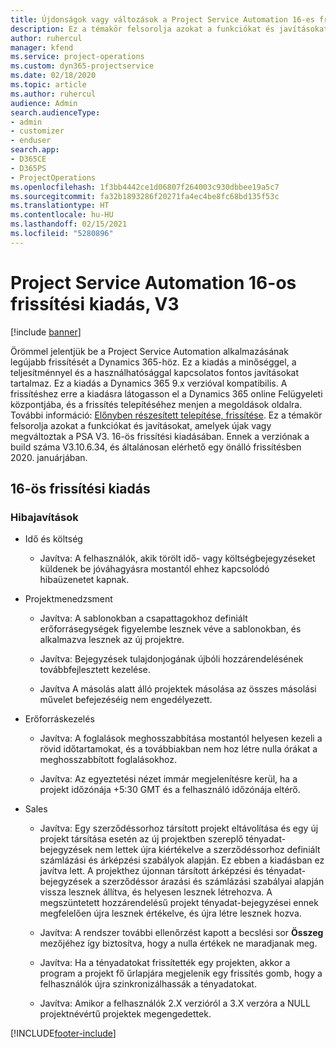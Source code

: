 ```yaml
---
title: Újdonságok vagy változások a Project Service Automation 16-es frissítési kiadásának V3 változatában
description: Ez a témakör felsorolja azokat a funkciókat és javításokat, amelyek elérhetők a Project Service Automation V3. 16-os frissítési kiadásában.
author: ruhercul
manager: kfend
ms.service: project-operations
ms.custom: dyn365-projectservice
ms.date: 02/18/2020
ms.topic: article
ms.author: ruhercul
audience: Admin
search.audienceType:
- admin
- customizer
- enduser
search.app:
- D365CE
- D365PS
- ProjectOperations
ms.openlocfilehash: 1f3bb4442ce1d06807f264003c930dbbee19a5c7
ms.sourcegitcommit: fa32b1893286f20271fa4ec4be8fc68bd135f53c
ms.translationtype: HT
ms.contentlocale: hu-HU
ms.lasthandoff: 02/15/2021
ms.locfileid: "5280896"
---
```

# <a name="project-service-automation-update-release-16-v3"></a>Project Service Automation 16-os frissítési kiadás, V3

[!include [banner](../includes/psa-now-project-operations.md)]

Örömmel jelentjük be a Project Service Automation alkalmazásának legújabb frissítését a Dynamics 365-höz. Ez a kiadás a minőséggel, a teljesítménnyel és a használhatósággal kapcsolatos fontos javításokat tartalmaz.  Ez a kiadás a Dynamics 365 9.x verzióval kompatibilis. A frissítéshez erre a kiadásra látogasson el a Dynamics 365 online Felügyeleti központjába, és a frissítés telepítéséhez menjen a megoldások oldalra. További információ: [Előnyben részesített telepítése, frissítése](https://docs.microsoft.com/dynamics365/project-service/upgrade-psa-home-page).
Ez a témakör felsorolja azokat a funkciókat és javításokat, amelyek újak vagy megváltoztak a PSA V3. 16-ös frissítési kiadásában. Ennek a verziónak a build száma V3.10.6.34, és általánosan elérhető egy önálló frissítésben 2020. januárjában.


## <a name="update-release-16"></a>16-ös frissítési kiadás

### <a name="bug-fixes"></a>Hibajavítások

-   Idő és költség

    -   Javítva: A felhasználók, akik törölt idő- vagy költségbejegyzéseket küldenek be jóváhagyásra mostantól ehhez kapcsolódó hibaüzenetet kapnak.

-   Projektmenedzsment

    -   Javítva: A sablonokban a csapattagokhoz definiált erőforrásegységek figyelembe lesznek véve a sablonokban, és alkalmazva lesznek az új projektre.

    -   Javítva: Bejegyzések tulajdonjogának újbóli hozzárendelésének továbbfejlesztett kezelése.

    -   Javítva A másolás alatt álló projektek másolása az összes másolási művelet befejezéséig nem engedélyezett.

-   Erőforráskezelés

    -   Javítva: A foglalások meghosszabbítása mostantól helyesen kezeli a rövid időtartamokat, és a továbbiakban nem hoz létre nulla órákat a meghosszabbított foglalásokhoz.

    -   Javítva: Az egyeztetési nézet immár megjelenítésre kerül, ha a projekt időzónája +5:30 GMT és a felhasználó időzónája eltérő.

-   Sales

    -   Javítva: Egy szerződéssorhoz társított projekt eltávolítása és egy új projekt társítása esetén az új projektben szereplő tényadat-bejegyzések nem lettek újra kiértékelve a szerződéssorhoz definiált számlázási és árképzési szabályok alapján. Ez ebben a kiadásban ez javítva lett. A projekthez újonnan társított árképzési és tényadat-bejegyzések a szerződéssor árazási és számlázási szabályai alapján vissza lesznek állítva, és helyesen lesznek létrehozva. A megszüntetett hozzárendelésű projekt tényadat-bejegyzései ennek megfelelően újra lesznek értékelve, és újra létre lesznek hozva.

    -   Javítva: A rendszer további ellenőrzést kapott a becslési sor **Összeg** mezőjéhez így biztosítva, hogy a nulla értékek ne maradjanak meg.

    -   Javítva: Ha a tényadatokat frissítették egy projekten, akkor a program a projekt fő űrlapjára megjelenik egy frissítés gomb, hogy a felhasználók újra szinkronizálhassák a tényadatokat.

    -   Javítva: Amikor a felhasználók 2.X verzióról a 3.X verzóra a NULL projektnévértű projektek megengedettek.



[!INCLUDE[footer-include](../includes/footer-banner.md)]